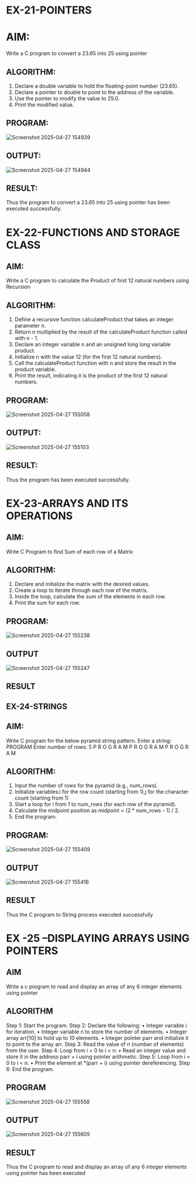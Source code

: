 
# EX-21-POINTERS
# AIM:
Write a C program to convert a 23.65 into 25 using pointer

## ALGORITHM:
1.	Declare a double variable to hold the floating-point number (23.65).
2.	Declare a pointer to double to point to the address of the variable.
3.	Use the pointer to modify the value to 25.0.
4.	Print the modified value.

## PROGRAM:

![Screenshot 2025-04-27 154939](https://github.com/user-attachments/assets/e4435bb7-0fbb-408a-a2d1-f2d1df4644de)

## OUTPUT:
 	
![Screenshot 2025-04-27 154944](https://github.com/user-attachments/assets/192d492f-516c-4505-b9ae-2e4bb015f629)

## RESULT:
Thus the program to convert a 23.65 into 25 using pointer has been executed successfully.
 
 

# EX-22-FUNCTIONS AND STORAGE CLASS

## AIM:

Write a C program to calculate the Product of first 12 natural numbers using Recursion

## ALGORITHM:

1.	Define a recursive function calculateProduct that takes an integer parameter n.
2.	Return n multiplied by the result of the calculateProduct function called with n - 1.
3.	Declare an integer variable n and an unsigned long long variable product.
4.	Initialize n with the value 12 (for the first 12 natural numbers).
5.	Call the calculateProduct function with n and store the result in the product variable.
6.	Print the result, indicating it is the product of the first 12 natural numbers.

## PROGRAM:

![Screenshot 2025-04-27 155058](https://github.com/user-attachments/assets/247e8dda-9897-49aa-89da-64d2632e08f2)

## OUTPUT:

![Screenshot 2025-04-27 155103](https://github.com/user-attachments/assets/51f53d85-912e-486e-a558-8fb37e8aeb28)
           
## RESULT:
Thus the program has been executed successfully.
 
 

# EX-23-ARRAYS AND ITS OPERATIONS

## AIM:

Write C Program to find Sum of each row of a Matrix

## ALGORITHM:

1.	Declare and initialize the matrix with the desired values.
2.	Create a loop to iterate through each row of the matrix.
3.	Inside the loop, calculate the sum of the elements in each row.
4.	Print the sum for each row.

## PROGRAM:

![Screenshot 2025-04-27 155238](https://github.com/user-attachments/assets/e044cc7d-7ca0-41d9-9c68-e95accfe52da)

## OUTPUT

![Screenshot 2025-04-27 155247](https://github.com/user-attachments/assets/738fbb9a-1251-44ea-895e-7c1a9dee9a93)

## RESULT
 

## EX-24-STRINGS

## AIM:

Write C program for the below pyramid string pattern. Enter a string: PROGRAM Enter number of rows: 5 P R O G R A M P R O G R A M P R O G R A M

## ALGORITHM:

1.	Input the number of rows for the pyramid (e.g., num_rows).
2.	Initialize variables:i for the row count (starting from 1),j for the character count (starting from 1)
3.	Start a loop for i from 1 to num_rows (for each row of the pyramid).
4.	Calculate the midpoint position as midpoint = (2 * num_rows - 1) / 2.
5.	End the program.

## PROGRAM:

![Screenshot 2025-04-27 155409](https://github.com/user-attachments/assets/64188c3d-9db3-4ef2-b627-b7bb386e7844)

 ## OUTPUT

 ![Screenshot 2025-04-27 155416](https://github.com/user-attachments/assets/4ca6708a-74bb-495a-99a9-18dd28275734)

## RESULT

Thus the C program to String process executed successfully
 

 
# EX -25 –DISPLAYING ARRAYS USING POINTERS
## AIM

Write a c program to read and display an array of any 6 integer elements using pointer

## ALGORITHM
Step 1: Start the program.
Step 2: Declare the following:
•	Integer variable i for iteration.
•	Integer variable n to store the number of elements.
•	Integer array arr[10] to hold up to 10 elements.
•	Integer pointer parr and initialize it to point to the array arr.
Step 3: Read the value of n (number of elements) from the user.
Step 4: Loop from i = 0 to i < n:
•	Read an integer value and store it in the address parr + i using pointer arithmetic.
Step 5: Loop from i = 0 to i < n:
•	Print the element at *(parr + i) using pointer dereferencing.
Step 6: End the program.

## PROGRAM

![Screenshot 2025-04-27 155558](https://github.com/user-attachments/assets/031d3c95-8384-4cb6-8af7-86f4195d0743)

## OUTPUT
![Screenshot 2025-04-27 155605](https://github.com/user-attachments/assets/3a6d77e6-feb7-44f9-a25e-c775c1857c64)
 
## RESULT
Thus the C program to read and display an array of any 6 integer elements using pointer has been executed

